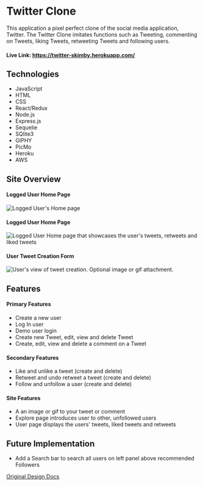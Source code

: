 # Twitter Clone
This application a pixel perfect clone of the social media application, Twitter. The Twitter Clone imitates functions such as Tweeting, commenting on Tweets, liking Tweets, retweeting Tweets and following users. 

#### Live Link:  https://twitter-skimby.herokuapp.com/


## Technologies
- JavaScript
- HTML
- CSS
- React/Redux
- Node.js
- Express.js
- Sequelie
- SQlite3
- GIPHY
- PicMo
- Heroku
- AWS

## Site Overview
#### Logged User Home Page
![Logged User's Home page](https://twitter-skimby-bucket.s3.amazonaws.com/Screen+Shot+2022-10-10+at+11.14.30+AM.png)
#### Logged User Home Page
![Logged User Home page that showcases the user's tweets, retweets and liked tweets](https://twitter-skimby-bucket.s3.amazonaws.com/Screen+Shot+2022-10-10+at+11.14.59+AM.png)
#### User Tweet Creation Form 
![User's view of tweet creation. Optional image or gif attachment.](https://twitter-skimby-bucket.s3.amazonaws.com/Screen+Shot+2022-10-10+at+11.23.16+AM.png)
## Features 
#### Primary Features
- Create a new user
- Log In user
- Demo user login
- Create new Tweet, edit, view and delete Tweet
- Create, edit, view and delete a comment on a Tweet
#### Secondary Features 
- Like and unlike a tweet (create and delete)
- Retweet and undo retweet a tweet (create and delete)
- Follow and unfollow a user (create and delete)
#### Site Features 
- A an image or gif to your tweet or comment
- Explore page introduces user to other, unfollowed users
- User page displays the users' tweets, liked tweets and retweets

## Future Implementation
- Add a Search bar to search all users on left panel above recommended Followers

[Original Design Docs](https://github.com/skimby/Twitter-Clone/wiki/Original-Design-Docs)
